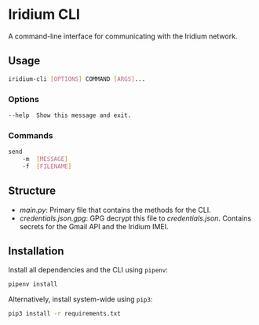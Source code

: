 # Iridium CLI

A command-line interface for communicating with the Iridium network.

## Usage

```sh
iridium-cli [OPTIONS] COMMAND [ARGS]...
```

### Options
```sh
--help  Show this message and exit.
```

### Commands
```sh
send
    -m  [MESSAGE]
    -f  [FILENAME]
```

## Structure

- _main.py_: Primary file that contains the methods for the CLI.
- _credentials.json.gpg_: GPG decrypt this file to _credentials.json_.
    Contains secrets for the Gmail API and the Iridium IMEI.
    
## Installation

Install all dependencies and the CLI using `pipenv`:
```sh
pipenv install
```
Alternatively, install system-wide using `pip3`:
```sh
pip3 install -r requirements.txt
``` 